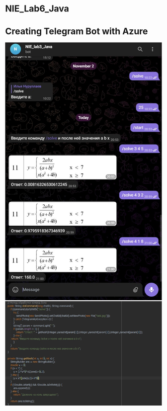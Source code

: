 # NIE_Lab6_Java
# Creating Telegram Bot with Azure

![Screenshot](Screenshot_1.jpg)
![Screenshot](Screenshot_2.jpg)
